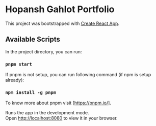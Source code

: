 # Hopansh Gahlot Portfolio

This project was bootstrapped with [Create React App](https://github.com/facebook/create-react-app).

## Available Scripts

In the project directory, you can run:

### `pnpm start`

If pnpm is not setup, you can run following command (if npm is setup already):

### `npm install -g pnpm`

To know more about pnpm visit [https://pnpm.io/].

Runs the app in the development mode.\
Open [http://localhost:8080](http://localhost:8080) to view it in your browser.
